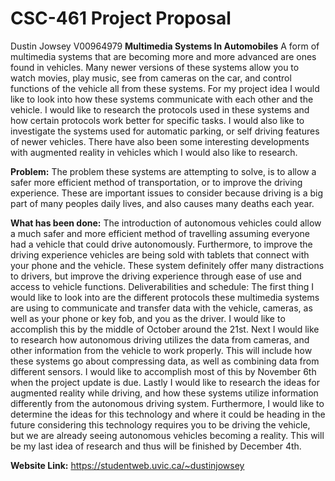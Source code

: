# CSC-461 Project Proposal
Dustin Jowsey
V00964979
						                    **Multimedia Systems In Automobiles**
  A form of multimedia systems that are becoming more and more advanced are ones found in vehicles. Many newer versions of these systems allow you to watch movies, play music, see from cameras on the car, and control functions of the vehicle all from these systems. For my project idea I would like to look into how these systems communicate with each other and the vehicle. I would like to research the protocols used in these systems and how certain protocols work better for specific tasks. I would also like to investigate the systems used for automatic parking, or self driving features of newer vehicles. There have also been some interesting developments with augmented reality in vehicles which I would also like to research. 

**Problem:**
	The problem these systems are attempting to solve, is to allow a safer more efficient method of transportation, or to improve the driving experience. These are important issues to consider because driving is a big part of many peoples daily lives, and also causes many deaths each year.

**What has been done:**
	The introduction of autonomous vehicles could allow a much safer and more efficient method of travelling assuming everyone had a vehicle that could drive autonomously. Furthermore, to improve the driving experience vehicles are being sold with tablets that connect with your phone and the vehicle. These system definitely offer many distractions to drivers, but improve the driving experience through ease of use and access to vehicle functions.
Deliverabilities and schedule:
	The first thing I would like to look into are the different protocols these multimedia systems are using to communicate and transfer data with the vehicle, cameras, as well as your phone or key fob, and you as the driver. I would like to accomplish this by the middle of October around the 21st. 
	Next I would like to research how autonomous driving utilizes the data from cameras, and other information from the vehicle to work properly. This will include how these systems go about compressing data, as well as combining data from different sensors. I would like to accomplish most of this by November 6th when the project update is due.
	Lastly I would like to research the ideas for augmented reality while driving, and how these systems utilize information differently from the autonomous driving system. Furthermore, I would like to determine the ideas for this technology and where it could be heading in the future considering this technology requires you to be driving the vehicle, but we are already seeing autonomous vehicles becoming a reality. This will be my last idea of research and thus will be finished by December 4th.

**Website Link:** https://studentweb.uvic.ca/~dustinjowsey
 
